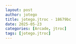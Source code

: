 ```yaml
---
layout: post
author: jotego
title: jotego.jtroc - 18679bc
date: 2025-05-23
categories: [Arcade, jtroc]
tags: [jotego.jtroc]
---
```


